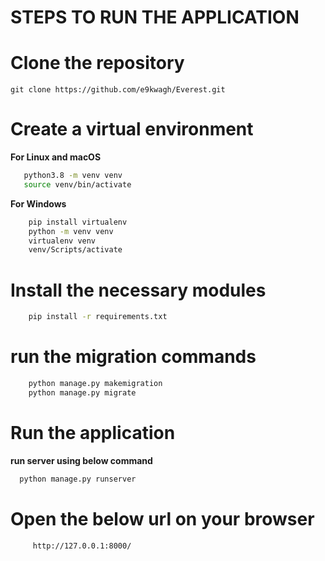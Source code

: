 

# STEPS TO RUN THE APPLICATION

# Clone the repository

    git clone https://github.com/e9kwagh/Everest.git

# Create a virtual environment

**For Linux and macOS**

 ```bash
    python3.8 -m venv venv
    source venv/bin/activate
 ```

**For Windows**
```bash
    pip install virtualenv
    python -m venv venv
    virtualenv venv
    venv/Scripts/activate
```


# Install the necessary modules
```bash
    pip install -r requirements.txt
```


# run the migration commands 
```bash
    python manage.py makemigration
    python manage.py migrate
```


# Run the application



**run server using below command**



  ```bash
    python manage.py runserver
  ```

# Open the below url on your browser

```bash
     http://127.0.0.1:8000/
```


